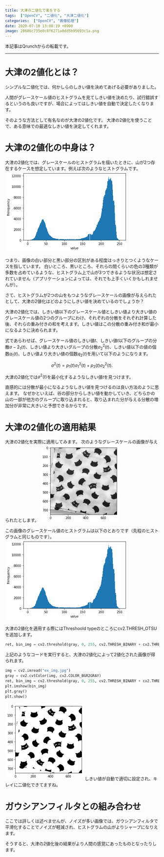 ```yaml
---
title: 大津の二値化で楽をする
tags:  ["OpenCV", "二値化", "大津二値化"]
categories:  ["OpenCV", "画像処理"]
date: 2020-07-10 13:08:19 +0900
image: 28686c735e0c8f6271a0dd5b95693c1a.png
---
```

本記事はQrunchからの転載です。
___

# 大津の2値化とは？

シンプルな二値化では、何かしらのしきい値を決めてあげる必要がありました。

人間がグレースケール値のヒストグラムを見てしきい値を決めたり、試行錯誤するというのも良いですが、場合によってはしきい値を自動で決定したくなります。

そのような方法として有名なのが大津の2値化です。
大津の2値化を使うことで、ある意味での最適なしきい値を決定してくれます。

# 大津の2値化の中身は？

大津の2値化では、グレースケールのヒストグラムを描いたときに、山が2つ存在するケースを想定しています。例えば次のようなヒストグラムです。
![](2cddfa11c25f3a6ebe609ba0fa5dc8ea.png)

つまり、画像の白い部分と黒い部分の区別がある程度はっきりとつくようなケースを指しています。
白いところ、黒いところ、それらの間くらいの色の3種類が多数を占めているような、ヒストグラム上で山が3つできるような状況は想定されていません（アプリケーションによっては、それでも上手くいくかもしれませんが）。

さて、ヒストグラムが2つの山をもつようなグレースケールの画像が与えられたとして、大津の2値化はどのようにしきい値を決めているのでしょうか？

大津の2値化では、しきい値以下のグレースケール値としきい値より大きい値のグレースケール値の2つのグループにわけ、それぞれの分散をそれぞれ計算した後、それらの重み付きの和を考えます。しきい値はこの分散の重み付き和が最小になるように決められます。

式であらわせば、グレースケール値のしきい値$t$、しきい値$t$以下のグループの分散$\sigma-2_1(t)$、しきい値より大きいグループの分散$\sigma^2_2(t)$、しきい値以下の値の個数$q_1(t)$、しきい値より大きい値の個数$q_2(t)$を用いて以下のようになります。

$$ \sigma^2(t)=p_1(t) \sigma^2_1(t) + p_2(t) \sigma^2_2(t).$$ 

大津の2値化では$\sigma^2(t)$を最小化するようなしきい値$t$を見つけます。

直感的には分散が最小になるようなしきい値を見つけるのは良い方法のように思えます。
なぜかといえば、谷の部分からしきい値を動かしていき、どちらかの山の一部が他方のグループに取り込まれると、取り込まれた分が与える分散の増加分が非常に大きいと予想できるからです。

# 大津の2値化の適用結果

大津の2値化を実際に適用してみます。
次のようなグレースケールの画像が与えられたとします。
![](bb8d931f67d1a9957fb65c5605ed86af.png)

この画像のグレースケール値のヒストグラムは以下のとおりです（先程のヒストグラムと同じものです）。
![](8a267c58a6c9a13ad6abd0ec6677ec8a.png)

大津の2値化を適用する際にはThreshoold typeのところにcv2.THRESH_OTSUを追加します。

```Python
ret, bin_img = cv2.threshold(gray, 0, 255, cv2.THRESH_BINARY + cv2.THRESH_OTSU)
```

上記のようなコードを実行すると、大津の2値化によって2値化された画像が得られます。

```Python
img = cv2.imread("ex_img.jpg")
gray = cv2.cvtColor(img, cv2.COLOR_BGR2GRAY)
ret, bin_img = cv2.threshold(gray, 0, 255, cv2.THRESH_BINARY + cv2.THRESH_OTSU)
plt.imshow(bin_img)
plt.gray()
plt.show()
```

![](28686c735e0c8f6271a0dd5b95693c1a.png)
しきい値が自動で適切に設定され、キレイに二値化できてますね。

# ガウシアンフィルタとの組み合わせ

ここでは詳しくは述べませんが、ノイズが多い画像では、ガウシアンフィルタで平滑化することでノイズが軽減され、ヒストグラムの山がよりシャープになりえます。

そうすると、大津の2値化後の結果がより人間の感覚にあったものとなったりします。
